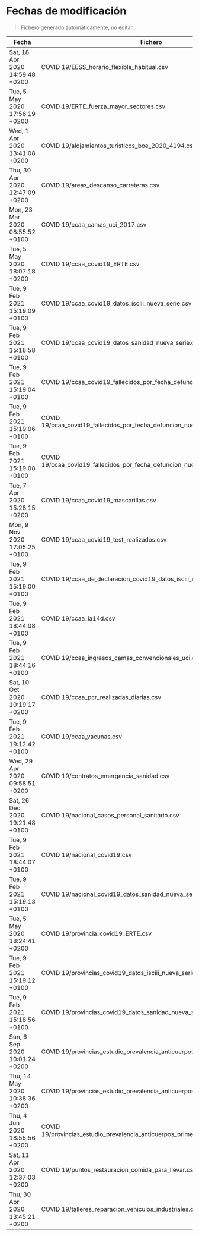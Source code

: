 # Fechas de modificación

> Fichero generado automáticamente, no editar.

| Fecha                           | Fichero                  |
|---------------------------------|--------------------------|
| Sat, 18 Apr 2020 14:59:48 +0200  | COVID 19/EESS_horario_flexible_habitual.csv |
| Tue, 5 May 2020 17:56:19 +0200  | COVID 19/ERTE_fuerza_mayor_sectores.csv |
| Wed, 1 Apr 2020 13:41:08 +0200  | COVID 19/alojamientos_turisticos_boe_2020_4194.csv |
| Thu, 30 Apr 2020 12:47:09 +0200  | COVID 19/areas_descanso_carreteras.csv |
| Mon, 23 Mar 2020 08:55:52 +0100  | COVID 19/ccaa_camas_uci_2017.csv |
| Tue, 5 May 2020 18:07:18 +0200  | COVID 19/ccaa_covid19_ERTE.csv |
| Tue, 9 Feb 2021 15:19:09 +0100  | COVID 19/ccaa_covid19_datos_isciii_nueva_serie.csv |
| Tue, 9 Feb 2021 15:18:58 +0100  | COVID 19/ccaa_covid19_datos_sanidad_nueva_serie.csv |
| Tue, 9 Feb 2021 15:19:04 +0100  | COVID 19/ccaa_covid19_fallecidos_por_fecha_defuncion_nueva_serie.csv |
| Tue, 9 Feb 2021 15:19:06 +0100  | COVID 19/ccaa_covid19_fallecidos_por_fecha_defuncion_nueva_serie_long.csv |
| Tue, 9 Feb 2021 15:19:08 +0100  | COVID 19/ccaa_covid19_fallecidos_por_fecha_defuncion_nueva_serie_original.csv |
| Tue, 7 Apr 2020 15:28:15 +0200  | COVID 19/ccaa_covid19_mascarillas.csv |
| Mon, 9 Nov 2020 17:05:25 +0100  | COVID 19/ccaa_covid19_test_realizados.csv |
| Tue, 9 Feb 2021 15:19:00 +0100  | COVID 19/ccaa_de_declaracion_covid19_datos_isciii_nueva_serie.csv |
| Tue, 9 Feb 2021 18:44:08 +0100  | COVID 19/ccaa_ia14d.csv |
| Tue, 9 Feb 2021 18:44:16 +0100  | COVID 19/ccaa_ingresos_camas_convencionales_uci.csv |
| Sat, 10 Oct 2020 10:19:17 +0200  | COVID 19/ccaa_pcr_realizadas_diarias.csv |
| Tue, 9 Feb 2021 19:12:42 +0100  | COVID 19/ccaa_vacunas.csv |
| Wed, 29 Apr 2020 09:58:51 +0200  | COVID 19/contratos_emergencia_sanidad.csv |
| Sat, 26 Dec 2020 19:21:48 +0100  | COVID 19/nacional_casos_personal_sanitario.csv |
| Tue, 9 Feb 2021 18:44:07 +0100  | COVID 19/nacional_covid19.csv |
| Tue, 9 Feb 2021 15:19:13 +0100  | COVID 19/nacional_covid19_datos_sanidad_nueva_serie_grupos_edad.csv |
| Tue, 5 May 2020 18:24:41 +0200  | COVID 19/provincia_covid19_ERTE.csv |
| Tue, 9 Feb 2021 15:19:12 +0100  | COVID 19/provincias_covid19_datos_isciii_nueva_serie.csv |
| Tue, 9 Feb 2021 15:18:56 +0100  | COVID 19/provincias_covid19_datos_sanidad_nueva_serie.csv |
| Sun, 6 Sep 2020 10:01:24 +0200  | COVID 19/provincias_estudio_prevalencia_anticuerpos_final.csv |
| Thu, 14 May 2020 10:38:36 +0200  | COVID 19/provincias_estudio_prevalencia_anticuerpos_primera_ronda.csv |
| Thu, 4 Jun 2020 18:55:56 +0200  | COVID 19/provincias_estudio_prevalencia_anticuerpos_primera_y_segunda_ronda.csv |
| Sat, 11 Apr 2020 12:37:03 +0200  | COVID 19/puntos_restauracion_comida_para_llevar.csv |
| Thu, 30 Apr 2020 13:45:21 +0200  | COVID 19/talleres_reparacion_vehiculos_industriales.csv |
